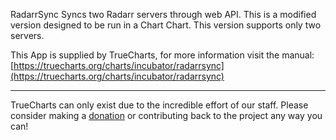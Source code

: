 RadarrSync Syncs two Radarr servers through web API. This is a modified version designed to be run in a Chart Chart. This version supports only two servers.

This App is supplied by TrueCharts, for more information visit the manual: [https://truecharts.org/charts/incubator/radarrsync](https://truecharts.org/charts/incubator/radarrsync)

---

TrueCharts can only exist due to the incredible effort of our staff.
Please consider making a [donation](https://truecharts.org/about/sponsor) or contributing back to the project any way you can!
